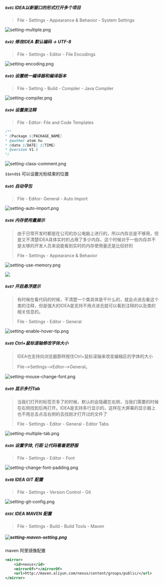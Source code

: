 

##### `0x01` **IDEA以新窗口的形式打开多个项目**

> File - Settings - Appearance & Behavior - System Settings

![setting-multiple.png](http://193.112.98.8/atomImg/setting/setting-multiple.png)

##### `0x02` 修改IDEA 默认编码 -> UTF-8

> File - Settings - Editor - File Encodings

![setting-encoding.png](http://193.112.98.8/atomImg/setting/setting-encoding.png)

##### `0x03` 设置统一编译器和编译版本

> File - Setting - Build - Compiler - Java Compiler

![setting-compiler.png](http://193.112.98.8/atomImg/setting/setting-compiler.png)

##### `0x04` 设置类注释

> File - Editor- File and Code Templates

```java
/**
* @Package ${PACKAGE_NAME}
* @author atom.hu
* @date ${DATE} ${TIME}
* @version V1.0
*/
```

![setting-class-comment.png](http://193.112.98.8/atomImg/setting/setting-class-comment.png)



`$$end$$` 可以设置光标结束的位置



##### `0x05` 自动导包

> File - Editor- General - Auto Import

![setting-auto-import.png](http://193.112.98.8/atomImg/setting/setting-auto-import.png)

##### `0x06` 内存使用量展示

> 由于日常开发时都是在公司的办公电脑上进行的，所以内存总是不够用，但是又不清楚IDEA具体实时的占用了多少内存。这个时候对于一些内存并不是太够的开发人员来说能看到实时的内存使用量还是比较好的
>
> File - Settings - Appearance & Behavior

![setting-use-memory.png](http://193.112.98.8/atomImg/setting/setting-use-memory.png)

![](http://images.atomblogs.com/atom/20190831212401.png?img)

##### `0x07` 开启悬浮提示

> 有时候在看代码的时候，不清楚一个类具体是干什么的，就会点进去看这个类的注释，但是强大的IDEA是支持不用点进去就可以看到注释的以及类的相关信息的。
>
> File - Settings - Editor - General

![setting-enable-hover-tip.png](http://193.112.98.8/atomImg/setting/setting-enable-hover-tip.png)

##### `0x08` Ctrl+鼠标滚轴修改字体大小

> IDEA也支持向浏览器那样按住Ctrl+鼠标滚轴来改变编辑区的字体的大小
>
> File-->Settings-->Editor-->General。

![setting-mouse-change-font.png](http://193.112.98.8/atomImg/setting/setting-mouse-change-font.png)

##### `0x09` 显示多行Tab

> 当我们打开的标签页多了的时候，默认的会隐藏在右侧，当我们需要的时候在右侧找到后再打开。IDEA是支持多行显示的，这样在大屏幕的显示器上也不用总去点击右侧的去找刚才打开过的文件了
>
> File - Settings - Editor - General - Editor Tabs

![setting-multiple-tab.png](http://193.112.98.8/atomImg/setting/setting-multiple-tab.png)

##### `0x0A` 设置字体, 行距 让代码看着更舒服

> File - Settings - Editor - Font

![setting-change-font-padding.png](http://193.112.98.8/atomImg/setting/setting-change-font-padding.png)

##### `0x0B` IDEA GIT 配置

>  File - Settings - Version Control - Git

![setting-git-config.png](http://193.112.98.8/atomImg/setting/setting-git-config.png)

##### `0X0C` IDEA MAVEN 配置

> File - Settings - Build - Build Tools - Maven

#####  ![setting-maven-setting.png](http://193.112.98.8/atomImg/setting/setting-maven-setting.png)

maven 阿里镜像配置

```xml
<mirror>
    <id>nexus</id>
    <mirrorOf>*</mirrorOf> 
    <url>http://maven.aliyun.com/nexus/content/groups/public/</url>
</mirror>
```

